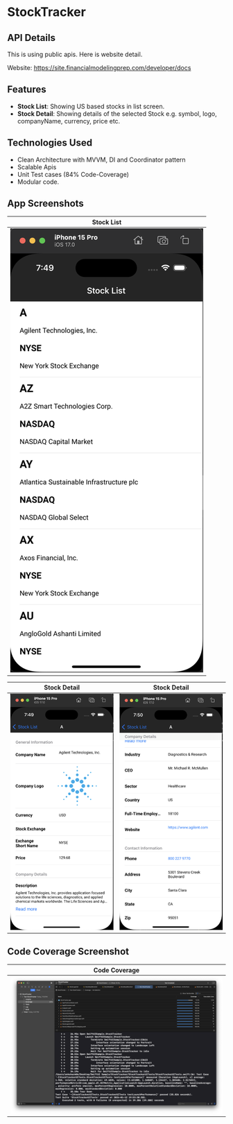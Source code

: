 # StockTracker

## API Details

This is using public apis. Here is website detail.

Website: https://site.financialmodelingprep.com/developer/docs

## Features
- **Stock List**: Showing US based stocks in list screen.
- **Stock Detail**: Showing details of the selected Stock e.g. symbol, logo, companyName, currency, price etc.

## Technologies Used
- Clean Architecture with MVVM, DI and Coordinator pattern
- Scalable Apis 
- Unit Test cases (84% Code-Coverage)
- Modular code.

## App Screenshots

| Stock List                                |
| -------------------------------------- |
| ![Stock List](Screenshot/1.jpg) |


| Stock Detail                                | Stock Detail                                |
| -------------------------------------- | ------------------------------------------- |
| ![Stock Detail](Screenshot/2.jpg) | ![Stock Detail](Screenshot/3.jpg) |


## Code Coverage Screenshot

| Code Coverage                                |
| -------------------------------------- |
| ![Code Coverage](Screenshot/4.jpg) |
